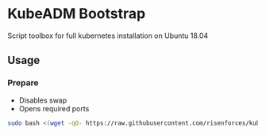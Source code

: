 # KubeADM Bootstrap

Script toolbox for full kubernetes installation on Ubuntu 18.04

## Usage

### Prepare

- Disables swap
- Opens required ports

```sh
sudo bash <(wget -qO- https://raw.githubusercontent.com/risenforces/kubeadm-bootstrap/main/prepare.sh)
```